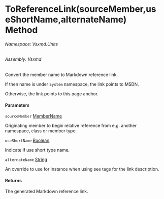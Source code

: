 <a name='M-Vsxmd-Units-MemberName-ToReferenceLink-Vsxmd-Units-MemberName,System-Boolean,System-String-'></a>
# ToReferenceLink(sourceMember,useShortName,alternateName) Method

###### Namespace:  Vsxmd.Units

###### Assembly:  Vsxmd

Convert the member name to Markdown reference link.

If then name is under `System` namespace, the link points to MSDN.

Otherwise, the link points to this page anchor.

#### Parameters

`sourceMember`  [MemberName](./../MemberName.md)  

Originating member to begin relative reference from e.g. another namespace, class or member type.

`useShortName`  [Boolean](https://docs.microsoft.com/dotnet/api/System.Boolean)  

Indicate if use short type name.

`alternateName`  [String](https://docs.microsoft.com/dotnet/api/System.String)  

An override to use for instance when using see tags for the link description.

#### Returns





The generated Markdown reference link.

